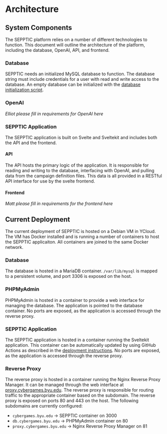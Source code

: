 # Architecture

## System Components

The SEPPTIC platform relies on a number of different technologies to function. This document will outline the architecture of the platform, including the database, OpenAI, API, and frontend.

### Database

SEPPTIC needs an initialized MySQL database to function. The database string must include credentials for a user with read and write access to the database. An empty database can be initialized with the [database initialization script](../Development%20Resources/DatabaseInit.sql).

### OpenAI

*Elliot please fill in requirements for OpenAI here*

### SEPPTIC Application

The SEPPTIC application is built on Svelte and Sveltekit and includes both the API and the frontend.

#### API

The API hosts the primary logic of the application. It is responsible for reading and writing to the database, interfacing with OpenAI, and pulling data from the campaign definition files. This data is all provided in a RESTful API interface for use by the svelte frontend.

#### Frontend

*Matt please fill in requirements for the frontend here*

## Current Deployment

The current deployment of SEPPTIC is hosted on a Debian VM in YCloud. The VM has Docker installed and is running a number of containers to host the SEPPTIC applicaiton. All containers are joined to the same Docker network.

### Database

The database is hosted in a MariaDB container. `/var/lib/mysql` is mapped to a persistent volume, and port 3306 is exposed on the host.

### PHPMyAdmin

PHPMyAdmin is hosted in a container to provide a web interface for managing the database. The application is pointed to the database container. No ports are exposed, as the application is accessed through the reverse proxy.

### SEPPTIC Application

The SEPPTIC application is hosted in a container running the Sveltekit application. This container can be automatically updated by using GitHub Actions as described in the [deployment instructions](./Deployment%20Instructions.md). No ports are exposed, as the application is accessed through the reverse proxy.

### Reverse Proxy

The reverse proxy is hosted in a container running the Nginx Reverse Proxy Manager. It can be managed through the web interface at [proxy.cybergames.byu.edu](https://proxy.cybergames.byu.edu). The reverse proxy is responsible for routing traffic to the appropriate container based on the subdomain. The reverse proxy is exposed on ports 80 and 443 on the host. The following subdomains are currently configured:

- `cybergames.byu.edu` -> SEPPTIC container on 3000
- `db.cybergames.byu.edu` -> PHPMyAdmin container on 80
- `proxy.cybergames.byu.edu` -> Nginx Reverse Proxy Manager on 81